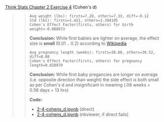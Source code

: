 [Think Stats Chapter 2 Exercise 4](http://greenteapress.com/thinkstats2/html/thinkstats2003.html#toc24) (Cohen's d)

>> `Avg weight (lbs): firsts=7.20, others=7.33, diff=-0.12`  
>> `Std (lbs): firsts=1.421, others=1.394195`  
>> `Cohen's Effect Factor(firsts, others) for birth weight=-0.088673`  
>>
>> **Conclusion:** While first babies are lighter on average, the effect size is
     **small** (0.01 .. 0.2) according to
     [Wikipedia](https://en.wikipedia.org/wiki/Effect_size#Cohen's_d)
>>
>> `Avg pregnancy length (weeks): firsts=38.60, others=38.52, diff=0.08`  
>> `Cohen's Effect Factor(firsts, others) for pregnancy length=0.028879`  
>>
>> **Conclusion:** While first baby pregancies are longer on average
     (i.e. opposite direction than weight) the side effect is both small as per
     Cohen's d and insignificant in meaning (.08 weeks = 0.56 days = 13 hrs)
>>
>> **Code:**   
>>  - [2-4-cohens_d.ipynb](2-4-cohens_d.ipynb) (direct)
>>  - [2-4-cohens_d.ipynb](https://nbviewer.jupyter.org/github/emypar/dsp/blob/master/statistics/2-4-cohens_d.ipynb) (nbviewer, if direct fails)